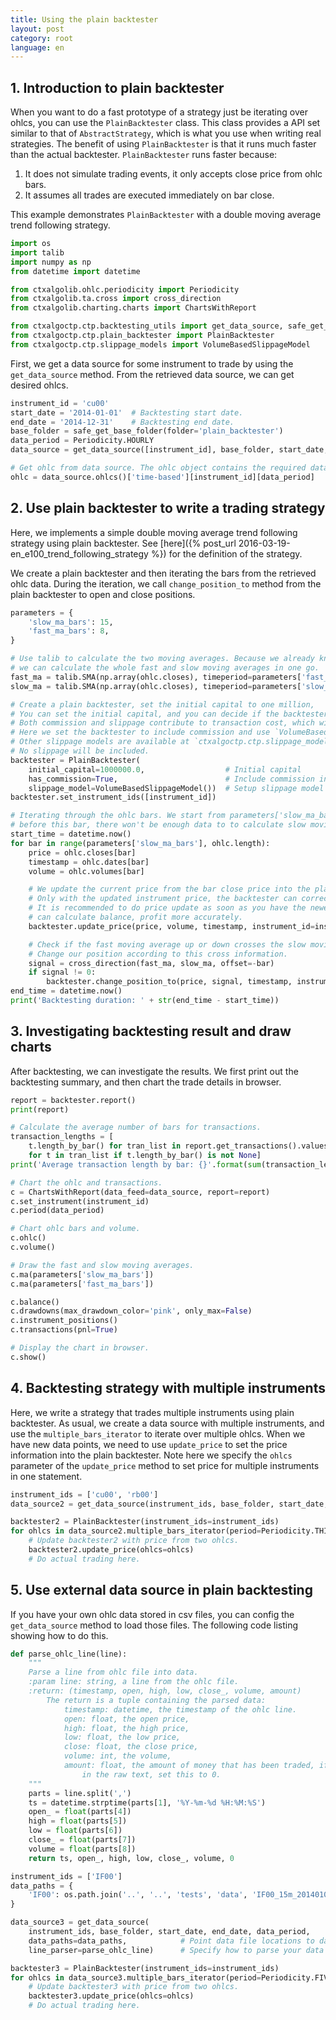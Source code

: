 ```yaml
---
title: Using the plain backtester
layout: post
category: root
language: en
---
```



## 1. Introduction to plain backtester

When you want to do a fast prototype of a strategy just be iterating over ohlcs, you can use the `PlainBacktester`
class. This class provides a API set similar to that of `AbstractStrategy`, which is what you use when writing
real strategies. The benefit of using `PlainBacktester` is that it runs much faster than the actual backtester.
`PlainBacktester` runs faster because:

1. It does not simulate trading events, it only accepts close price from ohlc bars.
2. It assumes all trades are executed immediately on bar close.

This example demonstrates `PlainBacktester` with a double moving average trend following strategy.


```python
import os
import talib
import numpy as np
from datetime import datetime

from ctxalgolib.ohlc.periodicity import Periodicity
from ctxalgolib.ta.cross import cross_direction
from ctxalgolib.charting.charts import ChartsWithReport

from ctxalgoctp.ctp.backtesting_utils import get_data_source, safe_get_base_folder
from ctxalgoctp.ctp.plain_backtester import PlainBacktester
from ctxalgoctp.ctp.slippage_models import VolumeBasedSlippageModel
```

First, we get a data source for some instrument to trade by using the `get_data_source` method.
From the retrieved data source, we can get desired ohlcs.

```python
instrument_id = 'cu00'
start_date = '2014-01-01'  # Backtesting start date.
end_date = '2014-12-31'    # Backtesting end date.
base_folder = safe_get_base_folder(folder='plain_backtester')
data_period = Periodicity.HOURLY
data_source = get_data_source([instrument_id], base_folder, start_date, end_date, data_period)

# Get ohlc from data source. The ohlc object contains the required data for the instrument.
ohlc = data_source.ohlcs()['time-based'][instrument_id][data_period]
```


## 2. Use plain backtester to write a trading strategy

Here, we implements a simple double moving average trend following strategy using plain backtester.
See [here]({% post_url 2016-03-19-en_e100_trend_following_strategy %}) for the definition of the strategy.

We create a plain backtester and then iterating the bars from the retrieved ohlc data. During the iteration,
we call `change_position_to` method from the plain backtester to open and close positions.


```python
parameters = {
    'slow_ma_bars': 15,
    'fast_ma_bars': 8,
}

# Use talib to calculate the two moving averages. Because we already know all the ohlc bars,
# we can calculate the whole fast and slow moving averages in one go.
fast_ma = talib.SMA(np.array(ohlc.closes), timeperiod=parameters['fast_ma_bars'])
slow_ma = talib.SMA(np.array(ohlc.closes), timeperiod=parameters['slow_ma_bars'])

# Create a plain backtester, set the initial capital to one million,
# You can set the initial capital, and you can decide if the backtester will include trade commission or slippage.
# Both commission and slippage contribute to transaction cost, which will affect your backtesting result.
# Here we set the backtester to include commission and use `VolumeBasedSlippageModel` to introduce slippage.
# Other slippage models are available at `ctxalgoctp.ctp.slippage_models'. If you set `slippage_model` to None,
# No slippage will be included.
backtester = PlainBacktester(
    initial_capital=1000000.0,                  # Initial capital
    has_commission=True,                        # Include commission in trading
    slippage_model=VolumeBasedSlippageModel())  # Setup slippage model
backtester.set_instrument_ids([instrument_id])

# Iterating through the ohlc bars. We start from parameters['slow_ma_bars'], because
# before this bar, there won't be enough data to to calculate slow moving average.
start_time = datetime.now()
for bar in range(parameters['slow_ma_bars'], ohlc.length):
    price = ohlc.closes[bar]
    timestamp = ohlc.dates[bar]
    volume = ohlc.volumes[bar]

    # We update the current price from the bar close price into the plain backtester. This is important.
    # Only with the updated instrument price, the backtester can correctly calculate balance, profit.
    # It is recommended to do price update as soon as you have the newest price, so the backtester
    # can calculate balance, profit more accurately.
    backtester.update_price(price, volume, timestamp, instrument_id=instrument_id)

    # Check if the fast moving average up or down crosses the slow moving average.
    # Change our position according to this cross information.
    signal = cross_direction(fast_ma, slow_ma, offset=-bar)
    if signal != 0:
        backtester.change_position_to(price, signal, timestamp, instrument_id=instrument_id)
end_time = datetime.now()
print('Backtesting duration: ' + str(end_time - start_time))
```

## 3. Investigating backtesting result and draw charts

After backtesting, we can investigate the results. We first print out the backtesting summary, and then chart the
trade details in browser.

```python
report = backtester.report()
print(report)

# Calculate the average number of bars for transactions.
transaction_lengths = [
    t.length_by_bar() for tran_list in report.get_transactions().values()
    for t in tran_list if t.length_by_bar() is not None]
print('Average transaction length by bar: {}'.format(sum(transaction_lengths) / len(transaction_lengths)))

# Chart the ohlc and transactions.
c = ChartsWithReport(data_feed=data_source, report=report)
c.set_instrument(instrument_id)
c.period(data_period)

# Chart ohlc bars and volume.
c.ohlc()
c.volume()

# Draw the fast and slow moving averages.
c.ma(parameters['slow_ma_bars'])
c.ma(parameters['fast_ma_bars'])

c.balance()
c.drawdowns(max_drawdown_color='pink', only_max=False)
c.instrument_positions()
c.transactions(pnl=True)

# Display the chart in browser.
c.show()
```

## 4. Backtesting strategy with multiple instruments

Here, we write a strategy that trades multiple instruments using plain backtester. As usual, we create a data source
with multiple instruments, and use the `multiple_bars_iterator` to iterate over multiple ohlcs. When we have new data
points, we need to use `update_price` to set the price information into the plain backtester. Note here we specify
the `ohlcs` parameter of the `update_price` method to set price for multiple instruments in one statement.


```python
instrument_ids = ['cu00', 'rb00']
data_source2 = get_data_source(instrument_ids, base_folder, start_date, end_date, data_period)

backtester2 = PlainBacktester(instrument_ids=instrument_ids)
for ohlcs in data_source2.multiple_bars_iterator(period=Periodicity.THIRTY_MINUTE, instrument_ids=instrument_ids):
    # Update backtester2 with price from two ohlcs.
    backtester2.update_price(ohlcs=ohlcs)
    # Do actual trading here.
```

## 5. Use external data source in plain backtesting

If you have your own ohlc data stored in csv files, you can config the `get_data_source` method to load those files.
The following code listing showing how to do this.


```python
def parse_ohlc_line(line):
    """
    Parse a line from ohlc file into data.
    :param line: string, a line from the ohlc file.
    :return: (timestamp, open, high, low, close_, volume, amount)
        The return is a tuple containing the parsed data:
            timestamp: datetime, the timestamp of the ohlc line.
            open: float, the open price,
            high: float, the high price,
            low: float, the low price,
            close: float, the close price,
            volume: int, the volume,
            amount: float, the amount of money that has been traded, if there is no amount data
                in the raw text, set this to 0.
    """
    parts = line.split(',')
    ts = datetime.strptime(parts[1], '%Y-%m-%d %H:%M:%S')
    open_ = float(parts[4])
    high = float(parts[5])
    low = float(parts[6])
    close_ = float(parts[7])
    volume = float(parts[8])
    return ts, open_, high, low, close_, volume, 0

instrument_ids = ['IF00']
data_paths = {
    'IF00': os.path.join('..', '..', 'tests', 'data', 'IF00_15m_20140101_20141231.csv')
}

data_source3 = get_data_source(
    instrument_ids, base_folder, start_date, end_date, data_period,
    data_paths=data_paths,            # Point data file locations to data source.
    line_parser=parse_ohlc_line)      # Specify how to parse your data files.

backtester3 = PlainBacktester(instrument_ids=instrument_ids)
for ohlcs in data_source3.multiple_bars_iterator(period=Periodicity.FIVE_MINUTE, instrument_ids=instrument_ids):
    # Update backtester3 with price from two ohlcs.
    backtester3.update_price(ohlcs=ohlcs)
    # Do actual trading here.

```
